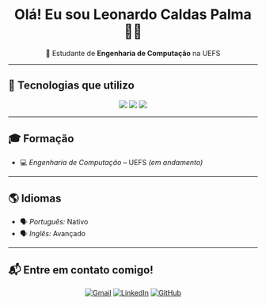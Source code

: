 <h1 align="center">Olá! Eu sou Leonardo Caldas Palma 👨‍💻</h1>

<p align="center">
  🚀 Estudante de <strong>Engenharia de Computação</strong> na UEFS<br/>
</p>

---

## 🧰 Tecnologias que utilizo

<div align="center">

<!-- Linguagens -->

<img src="https://img.shields.io/badge/Java-007396?style=flat-square&logo=java&logoColor=white"/>
<img src="https://img.shields.io/badge/Python-3776AB?style=flat-square&logo=python&logoColor=white"/>
<img src="https://img.shields.io/badge/C-A8B9CC?style=flat-square&logo=c&logoColor=black"/>
</div>

---
<!--
## 💼 Projetos em Destaque

[![Lista de Contatos](https://github-readme-stats.vercel.app/api/pin/?username=erickmjr&repo=lista_de_contatos&theme=dark)](https://github.com/erickmjr/lista_de_contatos)
[![Lumos Landing Page](https://github-readme-stats.vercel.app/api/pin/?username=erickmjr&repo=Lumos-LandingPage&theme=dark)](https://github.com/erickmjr/Lumos-LandingPage)

> Você vai encontrar por aqui *landing pages*, **interfaces interativas**, e protótipos pensados com foco em **responsividade** e *acessibilidade*!
-->

## 🎓 Formação

- 💻 *Engenharia de Computação* – UEFS *(em andamento)*

---

## 🌎 Idiomas

- 🗣️ *Português:* Nativo
- 🗣️ *Inglês:* Avançado

---

## 📬 Entre em contato comigo!

<div align="center">

[![Gmail](https://img.shields.io/badge/Gmail-leonardocaldaspalma@gmail.com-D14836?style=for-the-badge&logo=gmail&logoColor=white)](mailto:leonardocaldaspalma@gmail.com)
[![LinkedIn](https://img.shields.io/badge/LinkedIn-Leonardo%20Caldas%20Palma-0077B5?style=for-the-badge&logo=linkedin&logoColor=white)](https://br.linkedin.com/in/leonardo-caldas-palma/)
[![GitHub](https://img.shields.io/badge/GitHub-lleopalma-181717?style=for-the-badge&logo=github&logoColor=white)](https://github.com/lleopalma)

</div>
